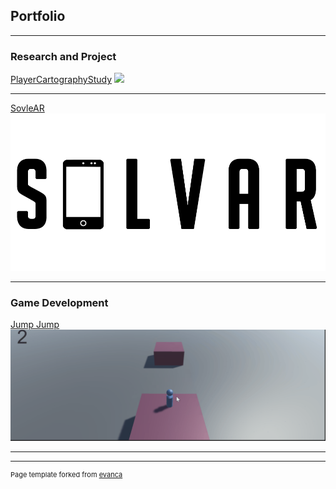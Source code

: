 ## Portfolio

---

### Research and Project  

[PlayerCartographyStudy](/pdf/PlayerCartographyStudy_2022-09-21_1903.pdf)
<img src="images/dummy_thumbnail.jpg?raw=true"/>

---
[SovleAR](https://github.com/chenruid/SolvAR-project)
<img src="images/SolvARLogo.png?raw=true"/>

---

### Game Development

[Jump Jump](https://github.com/chenruid/Jump-Jump)
<img src="images/Jump.png?raw=true"/>

---




---
<p style="font-size:11px">Page template forked from <a href="https://github.com/evanca/quick-portfolio">evanca</a></p>
<!-- Remove above link if you don't want to attibute -->
